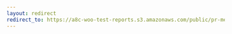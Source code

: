 ```yaml
---
layout: redirect
redirect_to: https://a8c-woo-test-reports.s3.amazonaws.com/public/pr-merge/43817/api/index.html
---
```

